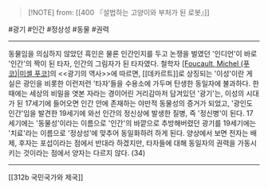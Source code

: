  > [!NOTE] from: [[400 『설법하는 고양이와 부처가 된 로봇』]]

#광기 #인간 #정상성 #동물 #권력 

--- 
동물임을 의심하지 않았던 흑인은 물론 인간인지를 두고 논쟁을 벌였던 '인디언'이 바로 '인간'의 짝이 된 타자, 인간의 그림자가 된 타자였다. 철학자 [[Foucault, Michel (푸코)|미셸 푸코]](1926~1984)의 <<광기의 역사>>에 따르면, [[데카르트]]로 상징되는 '이성'이란 게 실은 광인을 비롯한 이런저런 '타자'들을 수용소에 가두며 탄생한 동일자에 불과하다. 한때에는 세상의 비밀을 엿본 자라는 경이어린 거리감마저 담겨있던 '광기'는, 이성의 시대가 된 17세기에 들어오면 인간 안에 존재하는 야만적 동물성의 증거가 되었고, '광인도 인간'임을 발견한 19세기에 와선 인간의 정신상에 발생한 질병, 즉 '정신병'이 된다. 17세기에는 '동물성'이라는 이름으로 '인간'의 바깥으로 추방해버렸던 광기를 19세기에는 '치료'라는 이름으로 '정상성'에 맞추어 동일화하려 하게 된다. 양상에서 보면 전자는 배제, 후자는 포섭이라는 점에서  반대라 하겠지만, 타자들에 대해 동일자의 권력을 가동시키는 것이라는 점에서 양자는 다르지 않다. (34)


--- 
[[312b 국민국가와 제국]]
